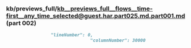 ### kb/previews_full/kb__previews_full__flows__time-first__any_time_selected@guest.har.part025.md.part001.md (part 002)

```md
                 "lineNumber": 0,
                                "columnNumber": 30000
         
```

```
